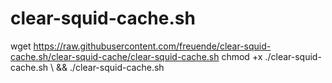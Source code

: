 # clear-squid-cache.sh

wget https://raw.githubusercontent.com/freuende/clear-squid-cache.sh/clear-squid-cache/clear-squid-cache.sh
chmod +x ./clear-squid-cache.sh \ && ./clear-squid-cache.sh
